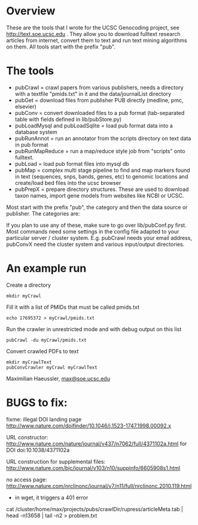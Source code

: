 # Overview

These are the tools that I wrote for the UCSC Genocoding project, see
http://text.soe.ucsc.edu . They allow you to download fulltext research
articles from internet, convert them to text and run text mining algorithms
on them.  All tools start with the prefix "pub". 

# The tools

- pubCrawl = crawl papers from various publishers, needs a directory with a
        textfile "pmids.txt" in it and the data/journalList directory
- pubGet<PUB> = download files from publisher PUB directly (medline, pmc, elsevier)
- pubConv<PUB> = convert downloaded files to a pub format (tab-separated table
             with fields defined in lib/pubStore.py)
- pubLoadMysql and pubLoadSqlite = load pub format data into a database system 
- pubRunAnnot = run an annotator from the scripts directory on text data in
             pub format
- pubRunMapReduce = run a map/reduce style job from "scripts" onto fulltext.
- pubLoad = load pub format files into mysql db
- pubMap = complex multi stage pipeline to find and map markers found in text 
           (sequences, snps, bands, genes, etc) to genomic locations 
           and create/load bed files into the ucsc browser
- pubPrepX = prepare directory structures. These are used to download
        taxon names, import gene models from websites like NCBI or
        UCSC. 

Most start with the prefix "pub", the category and then the 
data source or publisher. The categories are:

If you plan to use any of these, make sure to go over lib/pubConf.py first.
Most commands need some settings in the config file adapted to your particular
server / cluster system. E.g. pubCrawl needs your email address, pubConvX 
need the cluster system and various input/output directories.

# An example run

Create a directory

    mkdir myCrawl

Fill it with a list of PMIDs that must be called pmids.txt

    echo 17695372 > myCrawl/pmids.txt

Run the crawler in unrestricted mode and with debug output on this list

    pubCrawl -du myCrawl/pmids.txt

Convert crawled PDFs to text

    mkdir myCrawlText
    pubConvCrawler myCrawl myCrawlText

Maximilian Haeussler, max@soe.ucsc.edu


# BUGS to fix:

fixme: illegal DOI landing page
http://www.nature.com/doifinder/10.1046/j.1523-1747.1998.00092.x

URL constructor:
http://www.nature.com/nature/journal/v437/n7062/full/4371102a.html
for DOI  doi:10.1038/4371102a

URL construction for supplemental files:
http://www.nature.com/bjc/journal/v103/n10/suppinfo/6605908s1.html

no access page:
http://www.nature.com/nrclinonc/journal/v7/n11/full/nrclinonc.2010.119.html
- in wget, it triggers a 401 error

cat /cluster/home/max/projects/pubs/crawlDir/rupress/articleMeta.tab | head
-n13658 | tail -n2 > problem.txt
